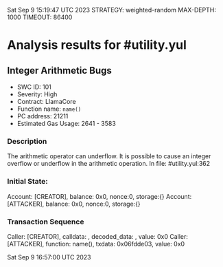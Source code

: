 Sat Sep  9 15:19:47 UTC 2023
STRATEGY: weighted-random
MAX-DEPTH: 1000
TIMEOUT: 86400
# Analysis results for #utility.yul

## Integer Arithmetic Bugs
- SWC ID: 101
- Severity: High
- Contract: LlamaCore
- Function name: `name()`
- PC address: 21211
- Estimated Gas Usage: 2641 - 3583

### Description

The arithmetic operator can underflow.
It is possible to cause an integer overflow or underflow in the arithmetic operation.
In file: #utility.yul:362

### Initial State:

Account: [CREATOR], balance: 0x0, nonce:0, storage:{}
Account: [ATTACKER], balance: 0x0, nonce:0, storage:{}

### Transaction Sequence

Caller: [CREATOR], calldata: , decoded_data: , value: 0x0
Caller: [ATTACKER], function: name(), txdata: 0x06fdde03, value: 0x0


Sat Sep  9 16:57:00 UTC 2023
